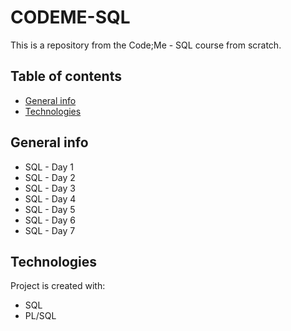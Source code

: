 # CODEME-SQL
This is a repository from the Code;Me - SQL course from scratch.

## Table of contents
* [General info](#general-info)
* [Technologies](#technologies)

## General info
* SQL - Day 1
* SQL - Day 2
* SQL - Day 3
* SQL - Day 4
* SQL - Day 5
* SQL - Day 6
* SQL - Day 7

	
## Technologies
Project is created with:
* SQL
* PL/SQL
